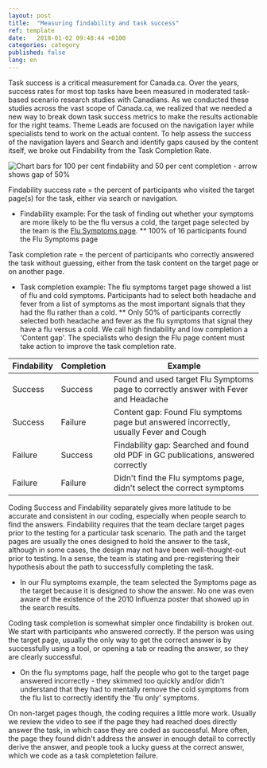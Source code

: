 ```yaml
---
layout: post
title:  "Measuring findability and task success"
ref: template
date:   2018-01-02 09:48:44 +0100
categories: category
published: false
lang: en
---
```

Task success is a critical measurement for Canada.ca. Over the years, success rates for most top tasks have been measured in moderated task-based scenario research studies with Canadians.  As we conducted these studies across the vast scope of Canada.ca, we realized that we needed a new way to break down task success metrics to make the results actionable for the right teams.  Theme Leads are focused on the navigation layer while specialists tend to work on the actual content. To help assess the success of the navigation layers and Search and identify gaps caused by the content itself, we broke out Findability from the Task Completion Rate. 

<img class="img-responsive" alt="Chart bars for 100 per cent findability and 50 per cent completion - arrow shows gap of 50%" src="/images/Contentgap-en.PNG">

Findability success rate = the percent of participants who visited the target page(s) for the task, either via search or navigation.
* Findability example: For the task of finding out whether your symptoms are more likely to be the flu versus a cold, the target page selected by the team is the [Flu Symptoms page](https://www.canada.ca/en/public-health/services/diseases/flu-influenza/symptoms-flu-influenza.html). 
** 100% of 16 participants found the Flu Symptoms page 

Task completion rate = the percent of participants who correctly answered the task without guessing, either from the task content on the target page or on another page. 
* Task completion example: The flu symptoms target page showed a list of flu and cold symptoms. Participants had to select both headache and fever from a list of symptoms as the most important signals that they had the flu rather than a cold. 
** Only 50% of participants correctly selected both headache and fever as the flu symptoms that signal they have a flu versus a cold. We call high findability and low completion a 'Content gap'. The specialists who design the Flu page content must take action to improve the task completion rate.  

Findability | Completion | Example
--- | --- | ---
Success | Success |  Found and used target Flu Symptoms page to correctly answer with Fever and Headache
Success | Failure |  Content gap: Found Flu symptoms page but answered incorrectly, usually Fever and Cough 
Failure | Success |  Findability gap: Searched and found old PDF in GC publications, answered correctly
Failure | Failure |  Didn't find the Flu symptoms page, didn't select the correct symptoms

Coding Success and Findability separately gives more latitude to be accurate and consistent in our coding, especially when people search to find the answers. Findability requires that the team declare target pages prior to the testing for a particular task scenario. The path and the target pages are usually the ones designed to hold the answer to the task, although in some cases, the design may not have been well-thought-out prior to testing. In a sense, the team is stating and pre-registering their hypothesis about the path to successfully completing the task.

* In our Flu symptoms example, the team selected the Symptoms page as the target because it is designed to show the answer. No one was even aware of the existence of the 2010 Influenza poster that showed up in the search results. 

Coding task completion is somewhat simpler once findability is broken out. We start with participants who answered correctly. If the person was using the target page, usually the only way to get the correct answer is by successfully using a tool, or opening a tab or reading the answer, so they are clearly successful.

* On the flu symptoms page, half the people who got to the target page answered incorrectly - they skimmed too quickly and/or didn't understand that they had to mentally remove the cold symptoms from the flu list to correctly identify the 'flu only' symptoms. 

On non-target pages though, the coding requires a little more work. Usually we review the video to see if the page they had reached does directly answer the task, in which case they are coded as successful. More often, the page they found didn't address the answer in enough detail to correctly derive the answer, and people took a lucky guess at the correct answer, which we code as a task completetion failure.


